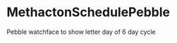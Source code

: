 MethactonSchedulePebble
=======================

Pebble watchface to show letter day of 6 day cycle
